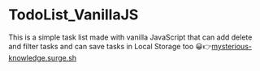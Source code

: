 # TodoList_VanillaJS
This is a simple task list made with vanilla JavaScript that can add delete and filter tasks and can save tasks in Local Storage too 	&#128512;&#128073;[mysterious-knowledge.surge.sh](mysterious-knowledge.surge.sh)

